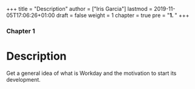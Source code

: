 +++
title = "Description"
author = ["Iris Garcia"]
lastmod = 2019-11-05T17:06:26+01:00
draft = false
weight = 1
chapter = true
pre = "<b>1. </b>"
+++

<h3> Chapter 1 </h3>
<h1>Description</h1>

Get a general idea of what is Workday and the motivation to start its
development.
